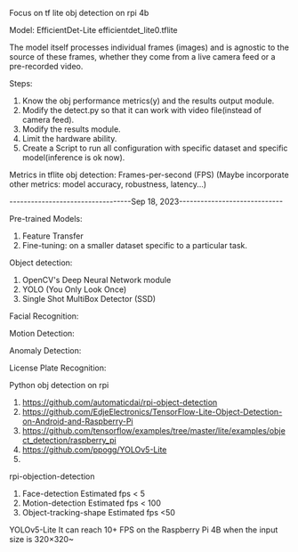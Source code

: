 Focus on tf lite obj detection on rpi 4b

Model:
EfficientDet-Lite 
efficientdet_lite0.tflite 

The model itself processes individual frames (images) and is agnostic to the source of these frames, whether they come from a live camera feed or a pre-recorded video.

Steps:

1. Know the obj performance metrics(y) and the results output module.
2. Modify the detect.py so that it can work with video file(instead of camera feed).
3. Modify the results module.
4. Limit the hardware ability.
5. Create a Script to run all configuration with specific dataset and specific model(inference is ok now). 


Metrics in tflite obj detection: 
Frames-per-second (FPS)
(Maybe incorporate other metrics: model accuracy, robustness, latency...)



----------------------------------Sep 18, 2023-----------------------------

Pre-trained Models:
1. Feature Transfer
2. Fine-tuning: on a smaller dataset specific to a particular task.

Object detection:
1. OpenCV's Deep Neural Network module
2. YOLO (You Only Look Once)
3. Single Shot MultiBox Detector (SSD)

Facial Recognition:

Motion Detection:

Anomaly Detection:

License Plate Recognition:



Python obj detection on rpi
1. https://github.com/automaticdai/rpi-object-detection
2. https://github.com/EdjeElectronics/TensorFlow-Lite-Object-Detection-on-Android-and-Raspberry-Pi
3. https://github.com/tensorflow/examples/tree/master/lite/examples/object_detection/raspberry_pi
4. https://github.com/ppogg/YOLOv5-Lite
5. 


rpi-objection-detection
1. Face-detection   Estimated fps < 5
2. Motion-detection  Estimated fps < 100
3. Object-tracking-shape Estimated fps <50

YOLOv5-Lite
It can reach 10+ FPS on the Raspberry Pi 4B when the input size is 320×320~
